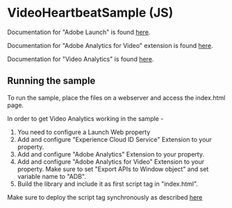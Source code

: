 # VideoHeartbeatSample (JS)

Documentation for "Adobe Launch" is found [here](https://docs.adobelaunch.com/getting-started).

Documentation for "Adobe Analytics for Video" extension is found [here](https://docs.adobelaunch.com/extension-reference/web/adobe-analytics-for-video-extension).

Documentation for "Video Analytics" is found [here](https://marketing.adobe.com/resources/help/en_US/sc/appmeasurement/hbvideo/).

## Running the sample

To run the sample, place the files on a webserver and access the index.html page.

In order to get Video Analytics working in the sample -
1) You need to configure a Launch Web property
2) Add and configure "Experience Cloud ID Service" Extension to your property.
3) Add and configure "Adobe Analytics" Extension to your property.
4) Add and configure "Adobe Analytics for Video" Extension to your property. Make sure to set "Export APIs to Window object" and set variable name to "ADB".
5) Build the library and include it as first script tag in "index.html".

Make sure to deploy the script tag synchronously as described [here](https://docs.adobelaunch.com/launch-reference/client-side-information/asynchronous-deployment#synchronous-deployment)
